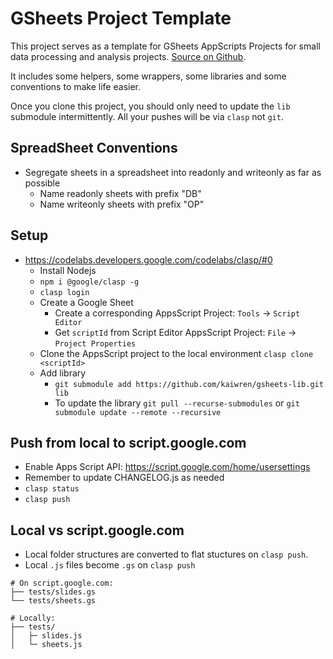 # GSheets Project Template

This project serves as a template for GSheets AppScripts Projects for small data processing and analysis projects. [Source on Github](https://github.com/kaiwren/gsheets-template).

It includes some helpers, some wrappers, some libraries and some conventions to make life easier.

Once you clone this project, you should only need to update the `lib` submodule intermittently. All your pushes will be via `clasp` not `git`.

## SpreadSheet Conventions

* Segregate sheets in a spreadsheet into readonly and writeonly as far as possible 
	* Name readonly sheets with prefix "DB"
	* Name writeonly sheets with prefix "OP"

## Setup

* https://codelabs.developers.google.com/codelabs/clasp/#0
	* Install Nodejs
	* `npm i @google/clasp -g `
	* `clasp login`
	* Create a Google Sheet
		* Create a corresponding AppsScript Project: `Tools` -> `Script Editor`
		* Get `scriptId` from Script Editor AppsScript Project: `File` -> `Project Properties`
	* Clone the AppsScript project to the local environment `clasp clone <scriptId>`
	* Add library
		* `git submodule add https://github.com/kaiwren/gsheets-lib.git lib`
		* To update the library `git pull --recurse-submodules` or `git submodule update --remote --recursive`
		
## Push from local to script.google.com

* Enable Apps Script API: https://script.google.com/home/usersettings
* Remember to update CHANGELOG.js as needed
* `clasp status`
* `clasp push`

## Local vs script.google.com

* Local folder structures are converted to flat stuctures on `clasp push`.
* Local `.js` files become `.gs` on `clasp push`

```
# On script.google.com:
├── tests/slides.gs
└── tests/sheets.gs

# Locally:
├── tests/
│   ├─ slides.js
│   └─ sheets.js
```
